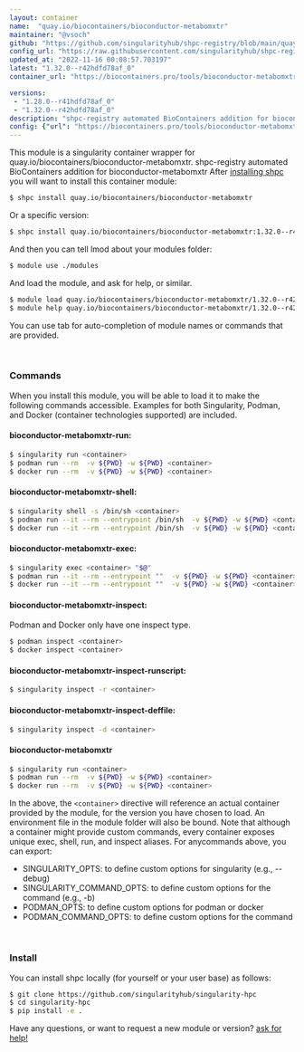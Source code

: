 ```yaml
---
layout: container
name:  "quay.io/biocontainers/bioconductor-metabomxtr"
maintainer: "@vsoch"
github: "https://github.com/singularityhub/shpc-registry/blob/main/quay.io/biocontainers/bioconductor-metabomxtr/container.yaml"
config_url: "https://raw.githubusercontent.com/singularityhub/shpc-registry/main/quay.io/biocontainers/bioconductor-metabomxtr/container.yaml"
updated_at: "2022-11-16 00:08:57.703197"
latest: "1.32.0--r42hdfd78af_0"
container_url: "https://biocontainers.pro/tools/bioconductor-metabomxtr"

versions:
 - "1.28.0--r41hdfd78af_0"
 - "1.32.0--r42hdfd78af_0"
description: "shpc-registry automated BioContainers addition for bioconductor-metabomxtr"
config: {"url": "https://biocontainers.pro/tools/bioconductor-metabomxtr", "maintainer": "@vsoch", "description": "shpc-registry automated BioContainers addition for bioconductor-metabomxtr", "latest": {"1.32.0--r42hdfd78af_0": "sha256:ae8e35d1eda63982308570f38d15a85590444700d651f3bb36d68de27c8b78e3"}, "tags": {"1.28.0--r41hdfd78af_0": "sha256:c99f395e67cec62dd51827ced2f5935c6e51b7191d9876e48ce3c4c6060242f4", "1.32.0--r42hdfd78af_0": "sha256:ae8e35d1eda63982308570f38d15a85590444700d651f3bb36d68de27c8b78e3"}, "docker": "quay.io/biocontainers/bioconductor-metabomxtr"}
---
```


This module is a singularity container wrapper for quay.io/biocontainers/bioconductor-metabomxtr.
shpc-registry automated BioContainers addition for bioconductor-metabomxtr
After [installing shpc](#install) you will want to install this container module:


```bash
$ shpc install quay.io/biocontainers/bioconductor-metabomxtr
```

Or a specific version:

```bash
$ shpc install quay.io/biocontainers/bioconductor-metabomxtr:1.32.0--r42hdfd78af_0
```

And then you can tell lmod about your modules folder:

```bash
$ module use ./modules
```

And load the module, and ask for help, or similar.

```bash
$ module load quay.io/biocontainers/bioconductor-metabomxtr/1.32.0--r42hdfd78af_0
$ module help quay.io/biocontainers/bioconductor-metabomxtr/1.32.0--r42hdfd78af_0
```

You can use tab for auto-completion of module names or commands that are provided.

<br>

### Commands

When you install this module, you will be able to load it to make the following commands accessible.
Examples for both Singularity, Podman, and Docker (container technologies supported) are included.

#### bioconductor-metabomxtr-run:

```bash
$ singularity run <container>
$ podman run --rm  -v ${PWD} -w ${PWD} <container>
$ docker run --rm  -v ${PWD} -w ${PWD} <container>
```

#### bioconductor-metabomxtr-shell:

```bash
$ singularity shell -s /bin/sh <container>
$ podman run --it --rm --entrypoint /bin/sh  -v ${PWD} -w ${PWD} <container>
$ docker run --it --rm --entrypoint /bin/sh  -v ${PWD} -w ${PWD} <container>
```

#### bioconductor-metabomxtr-exec:

```bash
$ singularity exec <container> "$@"
$ podman run --it --rm --entrypoint ""  -v ${PWD} -w ${PWD} <container> "$@"
$ docker run --it --rm --entrypoint ""  -v ${PWD} -w ${PWD} <container> "$@"
```

#### bioconductor-metabomxtr-inspect:

Podman and Docker only have one inspect type.

```bash
$ podman inspect <container>
$ docker inspect <container>
```

#### bioconductor-metabomxtr-inspect-runscript:

```bash
$ singularity inspect -r <container>
```

#### bioconductor-metabomxtr-inspect-deffile:

```bash
$ singularity inspect -d <container>
```



#### bioconductor-metabomxtr

```bash
$ singularity run <container>
$ podman run --rm  -v ${PWD} -w ${PWD} <container>
$ docker run --rm  -v ${PWD} -w ${PWD} <container>
```


In the above, the `<container>` directive will reference an actual container provided
by the module, for the version you have chosen to load. An environment file in the
module folder will also be bound. Note that although a container
might provide custom commands, every container exposes unique exec, shell, run, and
inspect aliases. For anycommands above, you can export:

 - SINGULARITY_OPTS: to define custom options for singularity (e.g., --debug)
 - SINGULARITY_COMMAND_OPTS: to define custom options for the command (e.g., -b)
 - PODMAN_OPTS: to define custom options for podman or docker
 - PODMAN_COMMAND_OPTS: to define custom options for the command

<br>

### Install

You can install shpc locally (for yourself or your user base) as follows:

```bash
$ git clone https://github.com/singularityhub/singularity-hpc
$ cd singularity-hpc
$ pip install -e .
```

Have any questions, or want to request a new module or version? [ask for help!](https://github.com/singularityhub/singularity-hpc/issues)